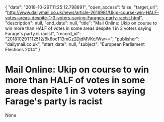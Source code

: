 {
  "date": "2018-10-29T11:25:12.798891", 
  "open_access": false, 
  "target_url": "http://www.dailymail.co.uk/news/article-2616981/Ukip-course-win-HALF-votes-areas-despite-1-3-voters-saying-Farages-party-racist.html", 
  "description": null, 
  "end_date": null, 
  "title": "Mail Online: Ukip on course to win more than HALF of votes in some areas despite 1 in 3 voters saying Farage's party is racist", 
  "record_id": "20181029T112512/6k6ocT13mGz2DjdMVKo/Ww==", 
  "publisher": "dailymail.co.uk", 
  "start_date": null, 
  "subject": "European Parliament Elections 2014"
}

# Mail Online: Ukip on course to win more than HALF of votes in some areas despite 1 in 3 voters saying Farage's party is racist

None